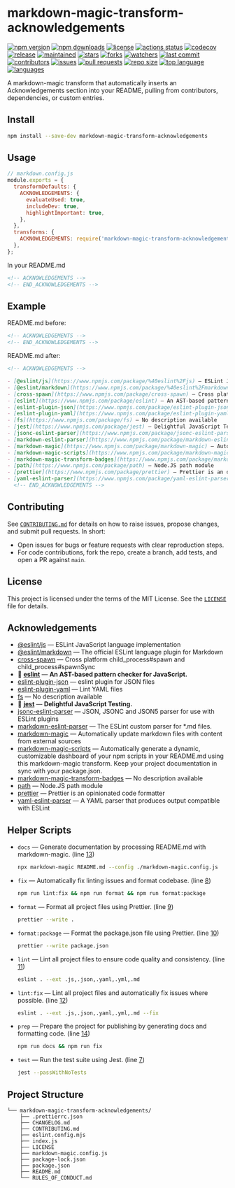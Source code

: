 # markdown-magic-transform-acknowledgements

<!-- doc-gen BADGES -->

[![npm version](https://img.shields.io/npm/v/markdown-magic-transform-acknowledgements.svg)](https://www.npmjs.com/package/markdown-magic-transform-acknowledgements) [![npm downloads](https://img.shields.io/npm/dw/markdown-magic-transform-acknowledgements.svg)](https://www.npmjs.com/package/markdown-magic-transform-acknowledgements) [![license](https://img.shields.io/badge/license-MIT-blue.svg)](https://www.npmjs.com/package/markdown-magic-transform-acknowledgements) [![actions status](https://img.shields.io/github/actions/workflow/status/ioncakephper/markdown-magic-transform-acknowledgements/ci.yml?branch=main)](https://github.com/ioncakephper/markdown-magic-transform-acknowledgements/actions) [![codecov](https://img.shields.io/codecov/c/github/ioncakephper/markdown-magic-transform-acknowledgements?branch=main)](https://codecov.io/gh/ioncakephper/markdown-magic-transform-acknowledgements) [![release](https://img.shields.io/github/v/release/ioncakephper/markdown-magic-transform-acknowledgements)](https://github.com/ioncakephper/markdown-magic-transform-acknowledgements/releases) [![maintained](https://img.shields.io/github/commit-activity/y/ioncakephper/markdown-magic-transform-acknowledgements)](https://github.com/ioncakephper/markdown-magic-transform-acknowledgements/graphs/commit-activity) [![stars](https://img.shields.io/github/stars/ioncakephper/markdown-magic-transform-acknowledgements)](https://github.com/ioncakephper/markdown-magic-transform-acknowledgements/stargazers) [![forks](https://img.shields.io/github/forks/ioncakephper/markdown-magic-transform-acknowledgements)](https://github.com/ioncakephper/markdown-magic-transform-acknowledgements/network/members) [![watchers](https://img.shields.io/github/watchers/ioncakephper/markdown-magic-transform-acknowledgements)](https://github.com/ioncakephper/markdown-magic-transform-acknowledgements/watchers) [![last commit](https://img.shields.io/github/last-commit/ioncakephper/markdown-magic-transform-acknowledgements)](https://github.com/ioncakephper/markdown-magic-transform-acknowledgements/commits) [![contributors](https://img.shields.io/github/contributors/ioncakephper/markdown-magic-transform-acknowledgements)](https://github.com/ioncakephper/markdown-magic-transform-acknowledgements/graphs/contributors) [![issues](https://img.shields.io/github/issues/ioncakephper/markdown-magic-transform-acknowledgements)](https://github.com/ioncakephper/markdown-magic-transform-acknowledgements/issues) [![pull requests](https://img.shields.io/github/issues-pr/ioncakephper/markdown-magic-transform-acknowledgements)](https://github.com/ioncakephper/markdown-magic-transform-acknowledgements/pulls) [![repo size](https://img.shields.io/github/repo-size/ioncakephper/markdown-magic-transform-acknowledgements)](https://github.com/ioncakephper/markdown-magic-transform-acknowledgements) [![top language](https://img.shields.io/github/languages/top/ioncakephper/markdown-magic-transform-acknowledgements)](https://github.com/ioncakephper/markdown-magic-transform-acknowledgements) [![languages](https://img.shields.io/github/languages/count/ioncakephper/markdown-magic-transform-acknowledgements)](https://github.com/ioncakephper/markdown-magic-transform-acknowledgements/search?l=)

<!-- end-doc-gen -->

A markdown-magic transform that automatically inserts an Acknowledgements section into your README, pulling from contributors, dependencies, or custom entries.

## Install

```bash
npm install --save-dev markdown-magic-transform-acknowledgements
```

## Usage

```js
// markdown.config.js
module.exports = {
  transformDefaults: {
    ACKNOWLEDGEMENTS: {
      evaluateUsed: true,
      includeDev: true,
      highlightImportant: true,
    },
  },
  transforms: {
    ACKNOWLEDGEMENTS: require('markdown-magic-transform-acknowledgements'),
  },
};
```

In your README.md

```markdown
<!-- ACKNOWLEDGEMENTS -->
<!-- END_ACKNOWLEDGEMENTS -->
```

## Example

README.md before:

```markdown
<!-- ACKNOWLEDGEMENTS -->
<!-- END_ACKNOWLEDGEMENTS -->
```

README.md after:

```markdown
<!-- ACKNOWLEDGEMENTS -->

- [@eslint/js](https://www.npmjs.com/package/%40eslint%2Fjs) — ESLint JavaScript language implementation
- [@eslint/markdown](https://www.npmjs.com/package/%40eslint%2Fmarkdown) — The official ESLint language plugin for Markdown
- [cross-spawn](https://www.npmjs.com/package/cross-spawn) — Cross platform child_process#spawn and child_process#spawnSync
- [eslint](https://www.npmjs.com/package/eslint) — An AST-based pattern checker for JavaScript.
- [eslint-plugin-json](https://www.npmjs.com/package/eslint-plugin-json) — eslint plugin for JSON files
- [eslint-plugin-yaml](https://www.npmjs.com/package/eslint-plugin-yaml) — Lint YAML files
- [fs](https://www.npmjs.com/package/fs) — No description available
- [jest](https://www.npmjs.com/package/jest) — Delightful JavaScript Testing.
- [jsonc-eslint-parser](https://www.npmjs.com/package/jsonc-eslint-parser) — JSON, JSONC and JSON5 parser for use with ESLint plugins
- [markdown-eslint-parser](https://www.npmjs.com/package/markdown-eslint-parser) — The ESLint custom parser for \*.md files.
- [markdown-magic](https://www.npmjs.com/package/markdown-magic) — Automatically update markdown files with content from external sources
- [markdown-magic-scripts](https://www.npmjs.com/package/markdown-magic-scripts) — Automatically generate a dynamic, customizable dashboard of your npm scripts in your README.md using this markdown-magic transform. Keep your project documentation in sync with your package.json.
- [markdown-magic-transform-badges](https://www.npmjs.com/package/markdown-magic-transform-badges) — No description available
- [path](https://www.npmjs.com/package/path) — Node.JS path module
- [prettier](https://www.npmjs.com/package/prettier) — Prettier is an opinionated code formatter
- [yaml-eslint-parser](https://www.npmjs.com/package/yaml-eslint-parser) — A YAML parser that produces output compatible with ESLint
  <!-- END_ACKNOWLEDGEMENTS -->
```

## Contributing

See [`CONTRIBUTING.md`](CONTRIBUTING.md) for details on how to raise issues, propose changes, and submit pull requests. In short:

- Open issues for bugs or feature requests with clear reproduction steps.
- For code contributions, fork the repo, create a branch, add tests, and open a PR against `main`.

## License

This project is licensed under the terms of the MIT License. See the [`LICENSE`](LICENSE) file for details.

## Acknowledgements

<!-- doc-gen ACKNOWLEDGEMENTS highlightImportant=true evaluateUsed=true includeDev=true -->

- [@eslint/js](https://www.npmjs.com/package/%40eslint%2Fjs) — ESLint JavaScript language implementation
- [@eslint/markdown](https://www.npmjs.com/package/%40eslint%2Fmarkdown) — The official ESLint language plugin for Markdown
- [cross-spawn](https://www.npmjs.com/package/cross-spawn) — Cross platform child_process#spawn and child_process#spawnSync
- 🌟 **[eslint](https://www.npmjs.com/package/eslint)** — **An AST-based pattern checker for JavaScript.**
- [eslint-plugin-json](https://www.npmjs.com/package/eslint-plugin-json) — eslint plugin for JSON files
- [eslint-plugin-yaml](https://www.npmjs.com/package/eslint-plugin-yaml) — Lint YAML files
- [fs](https://www.npmjs.com/package/fs) — No description available
- 🌟 **[jest](https://www.npmjs.com/package/jest)** — **Delightful JavaScript Testing.**
- [jsonc-eslint-parser](https://www.npmjs.com/package/jsonc-eslint-parser) — JSON, JSONC and JSON5 parser for use with ESLint plugins
- [markdown-eslint-parser](https://www.npmjs.com/package/markdown-eslint-parser) — The ESLint custom parser for \*.md files.
- [markdown-magic](https://www.npmjs.com/package/markdown-magic) — Automatically update markdown files with content from external sources
- [markdown-magic-scripts](https://www.npmjs.com/package/markdown-magic-scripts) — Automatically generate a dynamic, customizable dashboard of your npm scripts in your README.md using this markdown-magic transform. Keep your project documentation in sync with your package.json.
- [markdown-magic-transform-badges](https://www.npmjs.com/package/markdown-magic-transform-badges) — No description available
- [path](https://www.npmjs.com/package/path) — Node.JS path module
- [prettier](https://www.npmjs.com/package/prettier) — Prettier is an opinionated code formatter
- [yaml-eslint-parser](https://www.npmjs.com/package/yaml-eslint-parser) — A YAML parser that produces output compatible with ESLint
<!-- end-doc-gen -->

## Helper Scripts

<!-- doc-gen SCRIPTS format=list -->

- `docs` — Generate documentation by processing README.md with markdown-magic. (line [13](./package.json#L13))

  ```bash
  npx markdown-magic README.md --config ./markdown-magic.config.js
  ```

- `fix` — Automatically fix linting issues and format codebase. (line [8](./package.json#L8))

  ```bash
  npm run lint:fix && npm run format && npm run format:package
  ```

- `format` — Format all project files using Prettier. (line [9](./package.json#L9))

  ```bash
  prettier --write .
  ```

- `format:package` — Format the package.json file using Prettier. (line [10](./package.json#L10))

  ```bash
  prettier --write package.json
  ```

- `lint` — Lint all project files to ensure code quality and consistency. (line [11](./package.json#L11))

  ```bash
  eslint . --ext .js,.json,.yaml,.yml,.md
  ```

- `lint:fix` — Lint all project files and automatically fix issues where possible. (line [12](./package.json#L12))

  ```bash
  eslint . --ext .js,.json,.yaml,.yml,.md --fix
  ```

- `prep` — Prepare the project for publishing by generating docs and formatting code. (line [14](./package.json#L14))

  ```bash
  npm run docs && npm run fix
  ```

- `test` — Run the test suite using Jest. (line [7](./package.json#L7))

  ```bash
  jest --passWithNoTests
  ```

  <!-- end-doc-gen -->

## Project Structure

<!-- doc-gen fileTree -->

```
└── markdown-magic-transform-acknowledgements/
    ├── .prettierrc.json
    ├── CHANGELOG.md
    ├── CONTRIBUTING.md
    ├── eslint.config.mjs
    ├── index.js
    ├── LICENSE
    ├── markdown-magic.config.js
    ├── package-lock.json
    ├── package.json
    ├── README.md
    └── RULES_OF_CONDUCT.md
```

<!-- end-doc-gen -->
